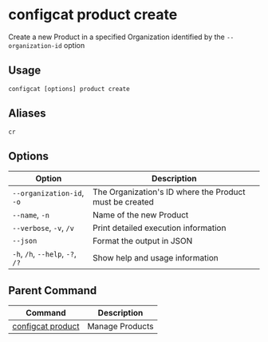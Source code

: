# configcat product create
Create a new Product in a specified Organization identified by the `--organization-id` option
## Usage
```
configcat [options] product create
```
## Aliases
`cr`
## Options
| Option | Description |
| ------ | ----------- |
| `--organization-id`, `-o` | The Organization's ID where the Product must be created |
| `--name`, `-n` | Name of the new Product |
| `--verbose`, `-v`, `/v` | Print detailed execution information |
| `--json` | Format the output in JSON |
| `-h`, `/h`, `--help`, `-?`, `/?` | Show help and usage information |
## Parent Command
| Command | Description |
| ------ | ----------- |
| [configcat product](configcat-product.md) | Manage Products |

